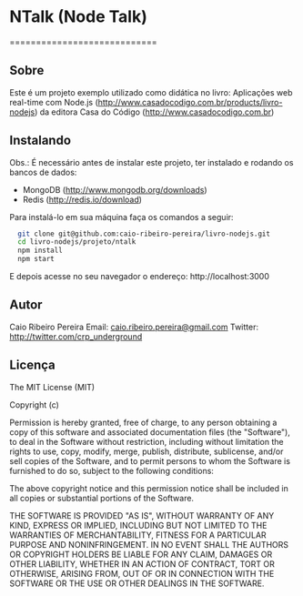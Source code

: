# NTalk (Node Talk)
============================
## Sobre
Este é um projeto exemplo utilizado como didática no livro: Aplicações web real-time com Node.js (http://www.casadocodigo.com.br/products/livro-nodejs) da editora Casa do Código (http://www.casadocodigo.com.br)

## Instalando

Obs.: É necessário antes de instalar este projeto, ter instalado e rodando os bancos de dados: 
* MongoDB (http://www.mongodb.org/downloads)
* Redis (http://redis.io/download)

Para instalá-lo em sua máquina faça os comandos a seguir:

``` bash
  git clone git@github.com:caio-ribeiro-pereira/livro-nodejs.git
  cd livro-nodejs/projeto/ntalk
  npm install
  npm start
```

E depois acesse no seu navegador o endereço: http://localhost:3000

## Autor
Caio Ribeiro Pereira
Email: <caio.ribeiro.pereira@gmail.com>
Twitter: <http://twitter.com/crp_underground>

## Licença

The MIT License (MIT)

Copyright (c)

Permission is hereby granted, free of charge, to any person obtaining a copy
of this software and associated documentation files (the "Software"), to deal
in the Software without restriction, including without limitation the rights
to use, copy, modify, merge, publish, distribute, sublicense, and/or sell
copies of the Software, and to permit persons to whom the Software is
furnished to do so, subject to the following conditions:

The above copyright notice and this permission notice shall be included in
all copies or substantial portions of the Software.

THE SOFTWARE IS PROVIDED "AS IS", WITHOUT WARRANTY OF ANY KIND, EXPRESS OR
IMPLIED, INCLUDING BUT NOT LIMITED TO THE WARRANTIES OF MERCHANTABILITY,
FITNESS FOR A PARTICULAR PURPOSE AND NONINFRINGEMENT. IN NO EVENT SHALL THE
AUTHORS OR COPYRIGHT HOLDERS BE LIABLE FOR ANY CLAIM, DAMAGES OR OTHER
LIABILITY, WHETHER IN AN ACTION OF CONTRACT, TORT OR OTHERWISE, ARISING FROM,
OUT OF OR IN CONNECTION WITH THE SOFTWARE OR THE USE OR OTHER DEALINGS IN
THE SOFTWARE.

